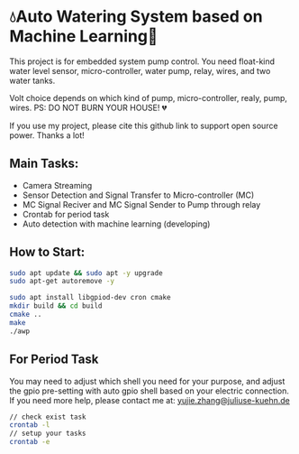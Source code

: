 # 💧Auto Watering System based on Machine Learning🧠

This project is for embedded system pump control.
You need float-kind water level sensor, micro-controller, water pump, relay, wires, and two water tanks.

Volt choice depends on which kind of pump, micro-controller, realy, pump, wires.
PS: DO NOT BURN YOUR HOUSE! 💔

If you use my project, please cite this github link to support open source power. Thanks a lot! 

## Main Tasks: 

- Camera Streaming 
- Sensor Detection and Signal Transfer to Micro-controller (MC) 
- MC Signal Reciver and MC Signal Sender to Pump through relay
- Crontab for period task 
- Auto detection with machine learning (developing)

## How to Start: 
```sh
sudo apt update && sudo apt -y upgrade
sudo apt-get autoremove -y
```

```sh
sudo apt install libgpiod-dev cron cmake
mkdir build && cd build
cmake ..
make
./awp
```

## For Period Task
You may need to adjust which shell you need for your purpose, and adjust the gpio pre-setting with auto gpio shell based on your electric connection. 
If you need more help, please contact me at: yujie.zhang@juliuse-kuehn.de

```sh
// check exist task
crontab -l
// setup your tasks 
crontab -e 

